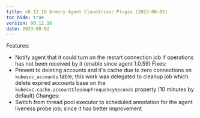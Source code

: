 ```yaml
---
title: v0.12.10 Armory Agent Clouddriver Plugin (2023-08-02)
toc_hide: true
version: 00.12.10
date: 2023-08-02
---
```


Features: 
- Notify agent that it could turn on the restart connection job if operations has not been received by it (enable since agent 1.0.59)
Fixes:
- Prevent to deleting accounts and it's cache due to zero connections on `kubesvc_accounts` table; this work was delegated to cleanup job which delete expired accounts base on the `kubesvc.cache.accountCleanupFrequencySeconds` property (10 minutes by default)
Changes: 
- Switch from thread pool executor to scheduled annotation for the agent liveness probe job; since it has better improvement
